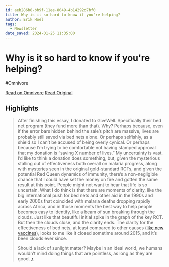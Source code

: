 ```yaml
---
id: aeb286b8-bb9f-11ee-8049-4b14292d7bf0
title: Why is it so hard to know if you're helping?
author: Erik Hoel
tags:
  - Newsletter
date_saved: 2024-01-25 11:35:00
---
```


# Why is it so hard to know if you're helping?
#Omnivore

[Read on Omnivore](https://omnivore.app/me/why-is-it-so-hard-to-know-if-you-re-helping-18d41798647)
[Read Original](https://www.theintrinsicperspective.com/p/why-is-it-so-hard-to-know-if-youre)

## Highlights

> After finishing this essay, I donated to GiveWell. Specifically their bed net program (they fund more than that). Why? Perhaps because, even if the error bars hidden behind the sale’s pitch are massive, lives are probably still saved via bed nets alone. Or perhaps selfishly, as a shield so I can’t be accused of being overly cynical. Or perhaps because I’m trying to be comfortable not having stamped approval that my donation is “saving X number of lives.” My uncertainty is vast. I’d like to think a donation does something, but, given the mysterious stalling out of effectiveness both overall on malaria progress, along with mysteries seen in the original gold-standard RCTs, and given the potential Red Queen dynamics of immunity, there’s a non-negligible chance that I could have set the money on fire and gotten the same result at this point. People might not want to hear that life is so uncertain. What I do think is that there are moments of clarity, like the big international push for bed nets and other aid in the 1990s and early 2000s that coincided with malaria deaths dropping rapidly across Africa, and in those moments the best way to help people becomes easy to identify, like a beam of sun breaking through the clouds. Just like that beautiful initial spike in the graph of the key RCT. But then the clouds close, and the clarity ends. The clarity for the effectiveness of bed nets, at least compared to other causes ([like new vaccines](https://substack.com/redirect/01b949c5-c9cb-4d96-9f05-bf29126cc852?j=eyJ1IjoiMmRhb2g5In0.wNQVXQHZPXVUS1Y9mudnycQLeZdn6NlNz8QmOlkqvQQ)), looks to me like it closed sometime around 2015, and it’s been clouds ever since.
> 
> Should a lack of sunlight matter? Maybe in an ideal world, we humans wouldn’t mind doing things that are pointless, as long as they are good. [⤴️](https://omnivore.app/me/why-is-it-so-hard-to-know-if-you-re-helping-18d41798647#35091f52-4bef-4657-ae22-a96e00b3f331) 


